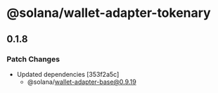# @solana/wallet-adapter-tokenary

## 0.1.8

### Patch Changes

-   Updated dependencies [353f2a5c]
    -   @solana/wallet-adapter-base@0.9.19
